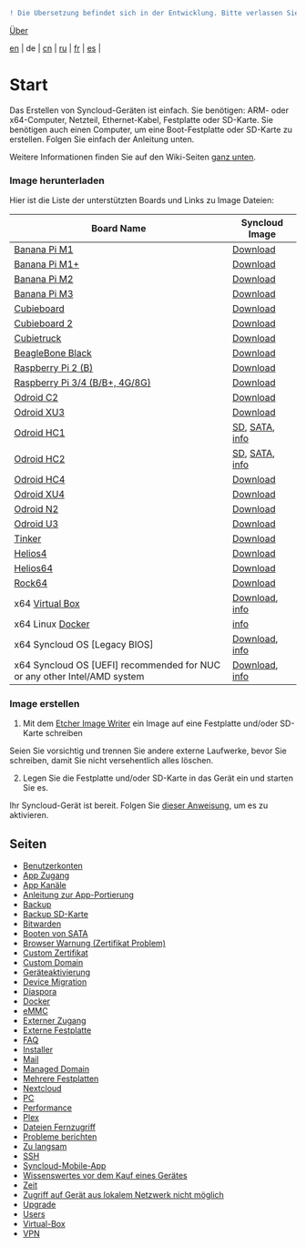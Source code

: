 ```diff
! Die Übersetzung befindet sich in der Entwicklung. Bitte verlassen Sie sich auf die englische Originalversion.
```

[Über](https://github.com/syncloud/docs)

[en](https://github.com/syncloud/platform/wiki) | 
de | 
[cn](https://github.com/syncloud/docs/blob/master/cn/index.md) | 
[ru](https://github.com/syncloud/docs/blob/master/ru/index.md) | 
[fr](https://github.com/syncloud/docs/blob/master/fr/index.md) | 
[es](https://github.com/syncloud/docs/blob/master/es/index.md) | 

# Start

Das Erstellen von Syncloud-Geräten ist einfach. Sie benötigen: ARM- oder x64-Computer, Netzteil, Ethernet-Kabel, Festplatte oder SD-Karte. Sie benötigen auch einen Computer, um eine Boot-Festplatte oder SD-Karte zu erstellen. Folgen Sie einfach der Anleitung unten.

Weitere Informationen finden Sie auf den Wiki-Seiten [ganz unten](https://github.com/syncloud/docs/blob/master/de/index.md#seiten). 

### Image herunterladen

Hier ist die Liste der unterstützten Boards und Links zu Image Dateien: 

|Board Name|Syncloud Image|
|---|---|
|[Banana Pi M1](https://www.banana-pi.org/)|[Download](https://github.com/syncloud/platform/releases/download/)|
|[Banana Pi M1+](https://www.banana-pi.org/)|[Download](https://github.com/syncloud/platform/releases/download/)|
|[Banana Pi M2](https://www.banana-pi.org/)|[Download](https://github.com/syncloud/platform/releases/download/)|
|[Banana Pi M3](https://www.banana-pi.org/)|[Download](https://github.com/syncloud/platform/releases/download/)|
|[Cubieboard](cubieboard.org)|[Download](https://github.com/syncloud/platform/releases/download/)|
|[Cubieboard 2](cubieboard.org)|[Download](https://github.com/syncloud/platform/releases/download/)|
|[Cubietruck](cubieboard.org)|[Download](https://github.com/syncloud/platform/releases/download/)|
|[BeagleBone Black](http://beagleboard.org/Products/BeagleBone+Black)|[Download](https://github.com/syncloud/platform/releases/download/)|
|[Raspberry Pi 2 (B)](http://www.raspberrypi.org/)|[Download](https://github.com/syncloud/platform/releases/download/)|
|[Raspberry Pi 3/4 (B/B+, 4G/8G)](http://www.raspberrypi.org/)|[Download](https://github.com/syncloud/platform/releases/download/)|
|[Odroid C2](https://www.hardkernel.com/shop/odroid-c2)|[Download](https://github.com/syncloud/platform/releases/download/)|
|[Odroid XU3](https://www.hardkernel.com/shop/odroid-xu3)|[Download](https://github.com/syncloud/platform/releases/download/)|
|[Odroid HC1](https://www.hardkernel.com/shop/odroid-hc1-home-cloud-one)|[SD](), [SATA](), [info](https://github.com/syncloud/platform/docs/blob/master/de/content/Boot-from-SATA.md)|
|[Odroid HC2](https://www.hardkernel.com/shop/odroid-hc2-home-cloud-two)|[SD](), [SATA](), [info](https://github.com/syncloud/platform/docs/blob/master/de/content/Boot-from-SATA.md)|
|[Odroid HC4](https://www.hardkernel.com/shop/odroid-hc4)|[Download](https://github.com/syncloud/platform/releases/download/)|
|[Odroid XU4](https://www.hardkernel.com/shop/odroid-xu4-special-price)|[Download](https://github.com/syncloud/platform/releases/download/)|
|[Odroid N2](https://www.hardkernel.com/shop/odroid-n2-with-4gbyte-ram)|[Download](https://github.com/syncloud/platform/releases/download/)|
|[Odroid U3](https://www.hardkernel.com/shop/odroid-u3)|[Download](https://github.com/syncloud/platform/releases/download/)|
|[Tinker](https://www.asus.com/uk/Single-Board-Computer/Tinker-Board)|[Download](https://github.com/syncloud/platform/releases/download/)|
|[Helios4](http://kobol.io/helios4)|[Download](https://github.com/syncloud/platform/releases/download/)|
|[Helios64](http://kobol.io/helios64)|[Download](https://github.com/syncloud/platform/releases/download/)|
|[Rock64](https://www.pine64.org/)|[Download](https://github.com/syncloud/platform/releases/download/)|
|x64 [Virtual Box](https://www.virtualbox.org/wiki/Downloads)|[Download](https://github.com/syncloud/platform/releases/download/), [info](https://github.com/syncloud/platform/docs/blob/master/de/content/Virtual-Box.md)|
|x64 Linux [Docker](https://www.docker.com/)|[info](https://github.com/syncloud/platform/docs/blob/master/de/content/Docker.md)|
|x64 Syncloud OS [Legacy BIOS]|[Download](https://github.com/syncloud/platform/releases/download/), [info](https://github.com/syncloud/platform/docs/blob/master/de/content/PC.md)|
|x64 Syncloud OS [UEFI] recommended for NUC or any other Intel/AMD system|[Download](https://github.com/syncloud/platform/releases/download/), [info](https://github.com/syncloud/platform/docs/blob/master/de/content/PC.md)|

### Image erstellen

1. Mit dem [Etcher Image Writer](https://www.balena.io/etcher/) ein Image auf eine Festplatte und/oder SD-Karte schreiben

Seien Sie vorsichtig und trennen Sie andere externe Laufwerke, bevor Sie schreiben, damit Sie nicht versehentlich alles löschen.

2. Legen Sie die Festplatte und/oder SD-Karte in das Gerät ein und starten Sie es.

Ihr Syncloud-Gerät ist bereit. Folgen Sie [dieser Anweisung](https://syncloud.org/setup.html), um es zu aktivieren. 

## Seiten

* [Benutzerkonten](https://github.com/syncloud/docs/blob/master/de/content/Accounts.md)
* [App Zugang](https://github.com/syncloud/docs/blob/master/de/content/App-access.md)
* [App Kanäle](https://github.com/syncloud/docs/blob/master/de/content/App-Channels.md)
* [Anleitung zur App-Portierung ](https://github.com/syncloud/docs/blob/master/de/content/App-porting-guide.md)
* [Backup](https://github.com/syncloud/docs/blob/master/de/content/Backup.md)
* [Backup SD-Karte](https://github.com/syncloud/docs/blob/master/de/content/Backup-SD-Card.md)
* [Bitwarden](https://github.com/syncloud/docs/blob/master/de/content/Bitwarden.md)
* [Booten von SATA](https://github.com/syncloud/docs/blob/master/de/content/Boot-from-SATA.md)
* [Browser Warnung (Zertifikat Problem)](https://github.com/syncloud/docs/blob/master/de/content/Browser-warning-(certificate-problem).md)
* [Custom Zertifikat](https://github.com/syncloud/docs/blob/master/de/content/Custom-certificate.md)
* [Custom Domain](https://github.com/syncloud/docs/blob/master/de/content/Custom-domain.md)
* [Geräteaktivierung](https://github.com/syncloud/docs/blob/master/de/content/Device-activation.md)
* [Device Migration](https://github.com/syncloud/docs/blob/master/de/content/Device-migration.md)
* [Diaspora](https://github.com/syncloud/docs/blob/master/de/content/Diaspora.md)
* [Docker](https://github.com/syncloud/docs/blob/master/de/content/Docker.md)
* [eMMC](https://github.com/syncloud/docs/blob/master/de/content/eMMC.md)
* [Externer Zugang](https://github.com/syncloud/docs/blob/master/de/content/External-access.md)
* [Externe Festplatte](https://github.com/syncloud/docs/blob/master/de/content/External-Disk.md)
* [FAQ](https://github.com/syncloud/docs/blob/master/de/content/FAQ.md)
* [Installer](https://github.com/syncloud/docs/blob/master/de/content/Installer.md)
* [Mail](https://github.com/syncloud/docs/blob/master/de/content/Mail.md)
* [Managed Domain](https://github.com/syncloud/docs/blob/master/de/content/Managed-domain.md)
* [Mehrere Festplatten](https://github.com/syncloud/docs/blob/master/de/content/Multiple-Disks.md)
* [Nextcloud](https://github.com/syncloud/docs/blob/master/de/content/Nextcloud.md)
* [PC](https://github.com/syncloud/docs/blob/master/de/content/PC.md)
* [Performance](https://github.com/syncloud/docs/blob/master/de/content/Performance.md)
* [Plex](https://github.com/syncloud/docs/blob/master/de/content/Plex.md)
* [Dateien Fernzugriff](https://github.com/syncloud/docs/blob/master/de/content/Remote-file-access.md)
* [Probleme berichten](https://github.com/syncloud/docs/blob/master/de/content/Report-problems.md)
* [Zu langsam](https://github.com/syncloud/docs/blob/master/de/content/Slow.md)
* [SSH](https://github.com/syncloud/docs/blob/master/de/content/SSH.md)
* [Syncloud-Mobile-App](https://github.com/syncloud/docs/blob/master/de/content/Syncloud-Mobile-App.md)
* [Wissenswertes vor dem Kauf eines Gerätes](https://github.com/syncloud/docs/blob/master/de/content/Things-to-know-before-buying-a-device.md)
* [Zeit](https://github.com/syncloud/docs/blob/master/de/content/Time.md)
* [Zugriff auf Gerät aus lokalem Netzwerk nicht möglich](https://github.com/syncloud/docs/blob/master/de/content/Unable-to-access-device-from-local-network.md)
* [Upgrade](https://github.com/syncloud/docs/blob/master/de/content/Upgrade.md)
* [Users](https://github.com/syncloud/docs/blob/master/de/content/Users.md)
* [Virtual-Box](https://github.com/syncloud/docs/blob/master/de/content/Virtual-Box.md)
* [VPN](https://github.com/syncloud/docs/blob/master/de/content/VPN.md)
